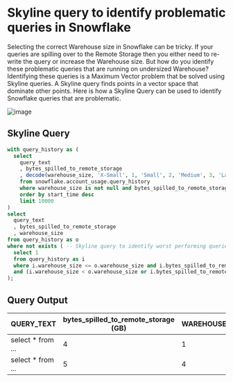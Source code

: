 # Skyline query to identify problematic queries in Snowflake

Selecting the correct Warehouse size in Snowflake can be tricky. If your queries are spilling over to the Remote Storage then you either need to re-write the query or increase the Warehouse size. But how do you identify these problematic queries that are running on undersized Warehouse? Identifying these queries is a Maximum Vector problem that be solved using Skyline queries. A Skyline query finds points in a vector space that dominate other points. Here is how a Skyline Query can be used to identify Snowflake queries that are problematic.

![image](https://github.com/structured-query-language/structured-query-language.github.io/assets/121721444/bce0ffe5-fee2-4d8e-964d-935b5f714b4c)

## Skyline Query

```sql
with query_history as (
  select 
    query_text
    , bytes_spilled_to_remote_storage
    , decode(warehouse_size, 'X-Small', 1, 'Small', 2, 'Medium', 3, 'Large', 4, 'X-Large', 5) as warehouse_size
    from snowflake.account_usage.query_history
    where warehouse_size is not null and bytes_spilled_to_remote_storage > 1000
    order by start_time desc
    limit 10000
)
select 
  query_text 
  , bytes_spilled_to_remote_storage
  , warehouse_size
from query_history as o
where not exists ( -- Skyline query to identify worst performing queries
  select 1
  from query_history as i
  where i.warehouse_size <= o.warehouse_size and i.bytes_spilled_to_remote_storage >= o.bytes_spilled_to_remote_storage
  and (i.warehouse_size < o.warehouse_size or i.bytes_spilled_to_remote_storage > o.bytes_spilled_to_remote_storage)
);
```

## Query Output

| QUERY_TEXT        | bytes_spilled_to_remote_storage (GB) | WAREHOUSE_SIZE |
|-------------------|--------------------------------------|----------------|
| select * from ... | 4                                    | 1              |
| select * from ... | 5                                    | 4              |
